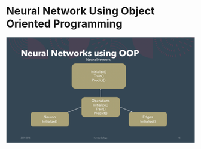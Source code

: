 <h1> Neural Network Using Object Oriented Programming </h1>


![Alt text](codeview.png?raw=true "Original")

